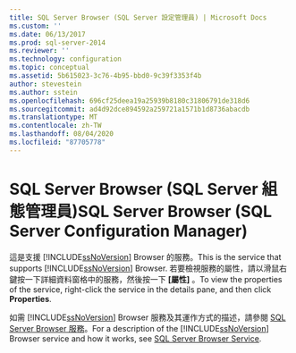 ```yaml
---
title: SQL Server Browser (SQL Server 設定管理員) | Microsoft Docs
ms.custom: ''
ms.date: 06/13/2017
ms.prod: sql-server-2014
ms.reviewer: ''
ms.technology: configuration
ms.topic: conceptual
ms.assetid: 5b615023-3c76-4b95-bbd0-9c39f3353f4b
author: stevestein
ms.author: sstein
ms.openlocfilehash: 696cf25deea19a25939b8180c31806791de318d6
ms.sourcegitcommit: ad4d92dce894592a259721a1571b1d8736abacdb
ms.translationtype: MT
ms.contentlocale: zh-TW
ms.lasthandoff: 08/04/2020
ms.locfileid: "87705778"
---
```

# <a name="sql-server-browser-sql-server-configuration-manager"></a><span data-ttu-id="bd1ad-102">SQL Server Browser (SQL Server 組態管理員)</span><span class="sxs-lookup"><span data-stu-id="bd1ad-102">SQL Server Browser (SQL Server Configuration Manager)</span></span>
  <span data-ttu-id="bd1ad-103">這是支援 [!INCLUDE[ssNoVersion](../../includes/ssnoversion-md.md)] Browser 的服務。</span><span class="sxs-lookup"><span data-stu-id="bd1ad-103">This is the service that supports [!INCLUDE[ssNoVersion](../../includes/ssnoversion-md.md)] Browser.</span></span> <span data-ttu-id="bd1ad-104">若要檢視服務的屬性，請以滑鼠右鍵按一下詳細資料窗格中的服務，然後按一下 **[屬性]** 。</span><span class="sxs-lookup"><span data-stu-id="bd1ad-104">To view the properties of the service, right-click the service in the details pane, and then click **Properties**.</span></span>  
  
 <span data-ttu-id="bd1ad-105">如需 [!INCLUDE[ssNoVersion](../../includes/ssnoversion-md.md)] Browser 服務及其運作方式的描述，請參閱 [SQL Server Browser 服務](../../../2014/tools/configuration-manager/sql-server-browser-service.md)。</span><span class="sxs-lookup"><span data-stu-id="bd1ad-105">For a description of the [!INCLUDE[ssNoVersion](../../includes/ssnoversion-md.md)] Browser service and how it works, see [SQL Server Browser Service](../../../2014/tools/configuration-manager/sql-server-browser-service.md).</span></span>  
  
  
